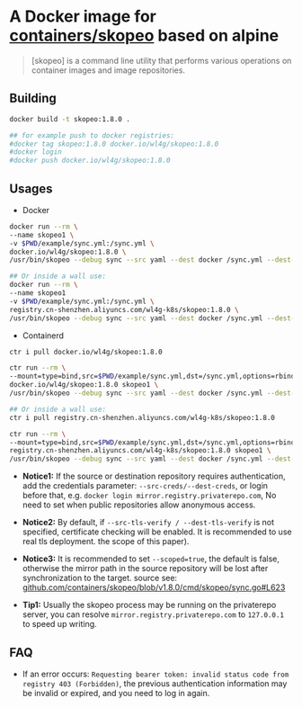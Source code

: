# A Docker image for [containers/skopeo](https://github.com/containers/skopeo) based on alpine

> [skopeo] is a command line utility that performs various operations on container images and image repositories.

## Building

```bash
docker build -t skopeo:1.8.0 .

## for example push to docker registries:
#docker tag skopeo:1.8.0 docker.io/wl4g/skopeo:1.8.0
#docker login
#docker push docker.io/wl4g/skopeo:1.8.0
```

## Usages

- Docker

```bash
docker run --rm \
--name skopeo1 \
-v $PWD/example/sync.yml:/sync.yml \
docker.io/wl4g/skopeo:1.8.0 \
/usr/bin/skopeo --debug sync --src yaml --dest docker /sync.yml --dest-creds=myuser1:123456 --scoped=true mirror.registry.privaterepo.com/public

## Or inside a wall use:
docker run --rm \
--name skopeo1
-v $PWD/example/sync.yml:/sync.yml \
registry.cn-shenzhen.aliyuncs.com/wl4g-k8s/skopeo:1.8.0 \
/usr/bin/skopeo --debug sync --src yaml --dest docker /sync.yml --dest-creds=myuser1:123456 --scoped=true mirror.registry.privaterepo.com/public
```

- Containerd

```bash
ctr i pull docker.io/wl4g/skopeo:1.8.0

ctr run --rm \
--mount=type=bind,src=$PWD/example/sync.yml,dst=/sync.yml,options=rbind:ro \
docker.io/wl4g/skopeo:1.8.0 skopeo1 \
/usr/bin/skopeo --debug sync --src yaml --dest docker /sync.yml --dest-creds=myuser1:123456 --scoped=true mirror.registry.privaterepo.com/public

## Or inside a wall use:
ctr i pull registry.cn-shenzhen.aliyuncs.com/wl4g-k8s/skopeo:1.8.0

ctr run --rm \
--mount=type=bind,src=$PWD/example/sync.yml,dst=/sync.yml,options=rbind:ro \
registry.cn-shenzhen.aliyuncs.com/wl4g-k8s/skopeo:1.8.0 skopeo1 \
/usr/bin/skopeo --debug sync --src yaml --dest docker /sync.yml --dest-creds=myuser1:123456 --scoped=true mirror.registry.privaterepo.com/public
```

- **Notice1:** If the source or destination repository requires authentication, add the credentials parameter: `--src-creds/--dest-creds`, or login before that, e.g. `docker login mirror.registry.privaterepo.com`, No need to set when public repositories allow anonymous access.

- **Notice2:** By default, if `--src-tls-verify / --dest-tls-verify` is not specified, certificate checking will be enabled. It is recommended to use real tls deployment. the scope of this paper).

- **Notice3:** It is recommended to set `--scoped=true`, the default is false, otherwise the mirror path in the source repository will be lost after synchronization to the target. source see: [github.com/containers/skopeo/blob/v1.8.0/cmd/skopeo/sync.go#L623](https://github.com/containers/skopeo/blob/v1.8.0/cmd/skopeo/sync.go#L623)

- **Tip1:** Usually the skopeo process may be running on the privaterepo server, you can resolve `mirror.registry.privaterepo.com` to `127.0.0.1` to speed up writing.

## FAQ

- If an error occurs: `Requesting bearer token: invalid status code from registry 403 (Forbidden)`, the previous authentication information may be invalid or expired, and you need to log in again. 
